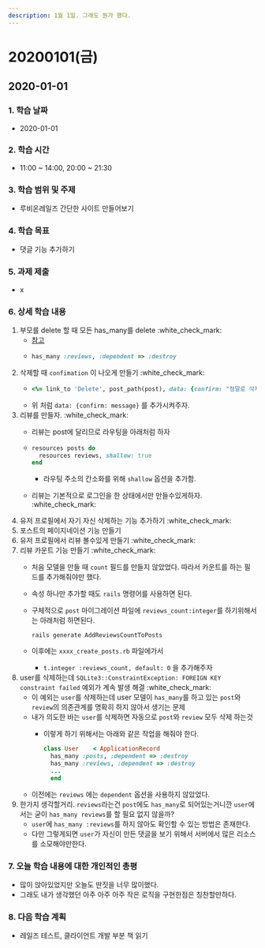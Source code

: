 ```yaml
---
description: 1월 1일. 그래도 뭔가 했다.
---
```


# 20200101\(금\)

## 2020-01-01

### 1. 학습 날짜

* 2020-01-01

### 2. 학습 시간

* 11:00 ~ 14:00, 20:00 ~ 21:30

### 3. 학습 범위 및 주제

* 루비온레일즈 간단한 사이트 만들어보기

### 4. 학습 목표

* 댓글 기능 추가하기

### 5. 과제 제출

* x

### 6. 상세 학습 내용

1. 부모를 delete 할 때 모든 has\_many를 delete :white\_check\_mark:
   * [참고](https://stackoverflow.com/questions/2203835/how-can-i-delete-child-objects-when-the-parent-is-deleted-in-rails)
   * ```ruby
     has_many :reviews, :dependent => :destroy
     ```
2. 삭제할 때 `confimation` 이 나오게 만들기 :white\_check\_mark:
   * ```ruby
     <%= link_to 'Delete', post_path(post), data: {confirm: "정말로 삭제?"}, method: :delete  %>
     ```
   * 위 처럼 `data: {confirm: message}` 를 추가시켜주자.
3. 리뷰를 만들자. :white\_check\_mark:
   * 리뷰는 post에 달리므로 라우팅을 아래처럼 하자
   * ```ruby
     resources posts do
       resources reviews, shallow: true
     end
     ```

     * 라우팅 주소의 간소화를 위해 `shallow` 옵션을 추가함.
   * 리뷰는 기본적으로 로그인을 한 상태에서만 만들수있게하자. :white\_check\_mark:
4. 유저 프로필에서 자기 자신 삭제하는 기능 추가하기 :white\_check\_mark:
5. 포스트의 페이지네이션 기능 만들기
6. 유저 프로필에서 리뷰 볼수있게 만들기 :white\_check\_mark:
7. 리뷰 카운트 기능 만들기 :white\_check\_mark:
   * 처음 모델을 만들 때 `count` 필드를 만들지 않았었다. 따라서 카운트를 하는 필드를 추가해줘야만 했다.
   * 속성 하나만 추가할 때도 `rails` 명령어를 사용하면 된다.
   * 구체적으로 `post` 마이그레이션 파일에 `reviews_count:integer`를 하기위해서는 아래처럼 하면된다.

     ```text
     rails generate AddReviewsCountToPosts
     ```

   * 이후에는 `xxxx_create_posts.rb` 파일에가서
     * `t.integer :reviews_count, default: 0` 을 추가해주자
8. user를 삭제하는데 `SQLite3::ConstraintException: FOREIGN KEY constraint failed` 예외가 계속 발생 해결 :white\_check\_mark:
   * 이 예외는 `user`를 삭제하는데 user 모델이 `has_many`를 하고 있는 `post`와 `review`의 의존관계를 명확히 하지 않아서 생기는 문제
   * 내가 의도한 바는 `user`를 삭제하면 자동으로 `post`와 `review` 모두 삭제 하는것
     * 이렇게 하기 위해서는 아래와 같은 작업을 해줘야 한다.

       ```ruby
       class User    < ApplicationRecord
         has_many :posts, :dependent => :destroy
         has_many :reviews, :dependent => :destroy
         ...
         end
       ```
   * 이전에는 `reviews` 에는 `dependent` 옵션을 사용하지 않았었다.
9. 한가지 생각할거리. `reviews`라는건 `post`에도 `has_many`로 되어있는거니깐 `user`에서는 굳이 `has_many reviews`를 할 필요 없지 않을까?
   * `user`에 `has_many :reviews`를 하지 않아도 확인할 수 있는 방법은 존재한다.
   * 다만 그렇게되면 `user`가 자신이 만든 댓글을 보기 위해서 서버에서 많은 리소스를 소모해야만한다.

### 7. 오늘 학습 내용에 대한 개인적인 총평

* 많이 앉아있었지만 오늘도 딴짓을 너무 많이했다.
* 그래도 내가 생각했던 아주 아주 아주 작은 로직을 구현한점은 칭찬할만하다.

### 8. 다음 학습 계획

* 레일즈 테스트, 클라이언트 개발 부분 책 읽기

